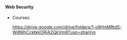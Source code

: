 #### Web Security

- Courses
  
  https://drive.google.com/drive/folders/1-o9HnMRtdS-WdNlhCcktkkORjA2QkVm8?usp=sharing
